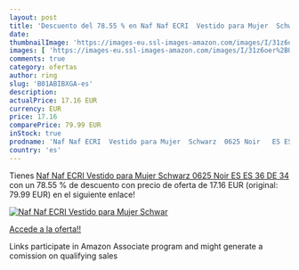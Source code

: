 ```yaml
---
layout: post
title: 'Descuento del 78.55 % en Naf Naf ECRI  Vestido para Mujer  Schwar'
date: 
thumbnailImage: 'https://images-eu.ssl-images-amazon.com/images/I/31z6oer%2BU-L._SL200_.jpg'
images: [ 'https://images-eu.ssl-images-amazon.com/images/I/31z6oer%2BU-L._SL200_.jpg' ]
comments: true
category: ofertas
author: ring
slug: 'B01ABIBXGA-es'
description:
actualPrice: 17.16 EUR
currency: EUR
price: 17.16
comparePrice: 79.99 EUR
inStock: true
prodname: 'Naf Naf ECRI  Vestido para Mujer  Schwarz  0625 Noir   ES ES 36  DE 34 '
country: 'es'
---
```


Tienes [Naf Naf ECRI  Vestido para Mujer  Schwarz  0625 Noir   ES ES 36  DE 34 ](https://www.amazon.es/dp/B01ABIBXGA/?tag=tolees-21) con un 78.55 % de descuento con precio de oferta de 17.16 EUR (original: 79.99 EUR) en el siguiente enlace!

[![Naf Naf ECRI  Vestido para Mujer  Schwar](https://images-eu.ssl-images-amazon.com/images/I/31z6oer%2BU-L._SL200_.jpg)](https://www.amazon.es/dp/B01ABIBXGA/?tag=tolees-21)

[Accede a la oferta!!](https://www.amazon.es/dp/B01ABIBXGA/?tag=tolees-21)

Links participate in Amazon Associate program and might generate a comission on qualifying sales


